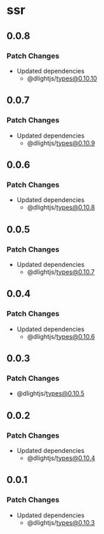 # ssr

## 0.0.8

### Patch Changes

- Updated dependencies
  - @dlightjs/types@0.10.10

## 0.0.7

### Patch Changes

- Updated dependencies
  - @dlightjs/types@0.10.9

## 0.0.6

### Patch Changes

- Updated dependencies
  - @dlightjs/types@0.10.8

## 0.0.5

### Patch Changes

- Updated dependencies
  - @dlightjs/types@0.10.7

## 0.0.4

### Patch Changes

- Updated dependencies
  - @dlightjs/types@0.10.6

## 0.0.3

### Patch Changes

- @dlightjs/types@0.10.5

## 0.0.2

### Patch Changes

- Updated dependencies
  - @dlightjs/types@0.10.4

## 0.0.1

### Patch Changes

- Updated dependencies
  - @dlightjs/types@0.10.3
